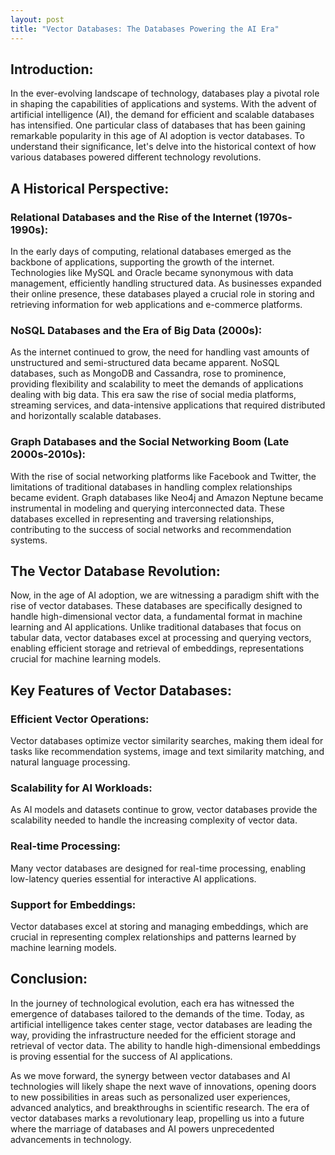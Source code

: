 ```yaml
---
layout: post
title: "Vector Databases: The Databases Powering the AI Era"
---
```


## Introduction:

In the ever-evolving landscape of technology, databases play a pivotal role in shaping the capabilities of applications and systems. With the advent of artificial intelligence (AI), the demand for efficient and scalable databases has intensified. One particular class of databases that has been gaining remarkable popularity in this age of AI adoption is vector databases. To understand their significance, let's delve into the historical context of how various databases powered different technology revolutions.

## A Historical Perspective:

### Relational Databases and the Rise of the Internet (1970s-1990s):

In the early days of computing, relational databases emerged as the backbone of applications, supporting the growth of the internet. Technologies like MySQL and Oracle became synonymous with data management, efficiently handling structured data. As businesses expanded their online presence, these databases played a crucial role in storing and retrieving information for web applications and e-commerce platforms.

### NoSQL Databases and the Era of Big Data (2000s):

As the internet continued to grow, the need for handling vast amounts of unstructured and semi-structured data became apparent. NoSQL databases, such as MongoDB and Cassandra, rose to prominence, providing flexibility and scalability to meet the demands of applications dealing with big data. This era saw the rise of social media platforms, streaming services, and data-intensive applications that required distributed and horizontally scalable databases.

### Graph Databases and the Social Networking Boom (Late 2000s-2010s):

With the rise of social networking platforms like Facebook and Twitter, the limitations of traditional databases in handling complex relationships became evident. Graph databases like Neo4j and Amazon Neptune became instrumental in modeling and querying interconnected data. These databases excelled in representing and traversing relationships, contributing to the success of social networks and recommendation systems.

## The Vector Database Revolution:

Now, in the age of AI adoption, we are witnessing a paradigm shift with the rise of vector databases. These databases are specifically designed to handle high-dimensional vector data, a fundamental format in machine learning and AI applications. Unlike traditional databases that focus on tabular data, vector databases excel at processing and querying vectors, enabling efficient storage and retrieval of embeddings, representations crucial for machine learning models.

## Key Features of Vector Databases:

### Efficient Vector Operations:

Vector databases optimize vector similarity searches, making them ideal for tasks like recommendation systems, image and text similarity matching, and natural language processing.

### Scalability for AI Workloads:

As AI models and datasets continue to grow, vector databases provide the scalability needed to handle the increasing complexity of vector data.

### Real-time Processing:

Many vector databases are designed for real-time processing, enabling low-latency queries essential for interactive AI applications.

### Support for Embeddings:

Vector databases excel at storing and managing embeddings, which are crucial in representing complex relationships and patterns learned by machine learning models.

## Conclusion:

In the journey of technological evolution, each era has witnessed the emergence of databases tailored to the demands of the time. Today, as artificial intelligence takes center stage, vector databases are leading the way, providing the infrastructure needed for the efficient storage and retrieval of vector data. The ability to handle high-dimensional embeddings is proving essential for the success of AI applications.

As we move forward, the synergy between vector databases and AI technologies will likely shape the next wave of innovations, opening doors to new possibilities in areas such as personalized user experiences, advanced analytics, and breakthroughs in scientific research. The era of vector databases marks a revolutionary leap, propelling us into a future where the marriage of databases and AI powers unprecedented advancements in technology.
